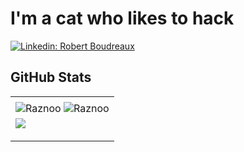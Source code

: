 # I'm a cat who likes to hack

[![Linkedin: Robert Boudreaux](https://img.shields.io/badge/-LinkedIn-black.svg?style=flat-square&logo=linkedin&colorB=555)](https://www.linkedin.com/in/robert-boudreaux-1620811bb/)

## GitHub Stats
<table>
    <tr>
        <td>
                <tr>
                    <td>
                        <img src="https://github-readme-streak-stats.herokuapp.com/?user=Raznoo&theme=radical&card_width=500"
                            alt="Raznoo" />
                                <img src="https://github-readme-stats.vercel.app/api?username=Raznoo&show_icons=true&theme=radical&card_width=500"
                            alt="Raznoo" />
                    </td>
                </tr>
        </td>
        <td valign="top">
            <img
                src="https://github-readme-stats.vercel.app/api/top-langs/?username=Raznoo&theme=radical" />
</p>
